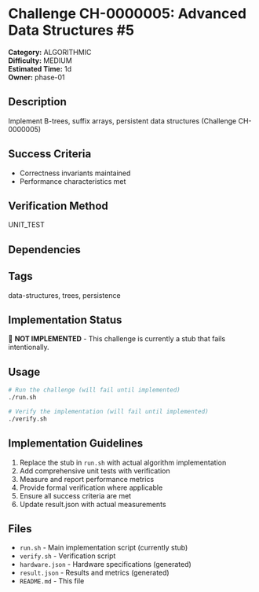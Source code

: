 # Challenge CH-0000005: Advanced Data Structures #5

**Category:** ALGORITHMIC  
**Difficulty:** MEDIUM  
**Estimated Time:** 1d  
**Owner:** phase-01  

## Description

Implement B-trees, suffix arrays, persistent data structures (Challenge CH-0000005)

## Success Criteria

- Correctness invariants maintained
- Performance characteristics met

## Verification Method

UNIT_TEST

## Dependencies



## Tags

data-structures, trees, persistence

## Implementation Status

🚧 **NOT IMPLEMENTED** - This challenge is currently a stub that fails intentionally.

## Usage

```bash
# Run the challenge (will fail until implemented)
./run.sh

# Verify the implementation (will fail until implemented) 
./verify.sh
```

## Implementation Guidelines

1. Replace the stub in `run.sh` with actual algorithm implementation
2. Add comprehensive unit tests with verification
3. Measure and report performance metrics
4. Provide formal verification where applicable
5. Ensure all success criteria are met
6. Update result.json with actual measurements

## Files

- `run.sh` - Main implementation script (currently stub)
- `verify.sh` - Verification script
- `hardware.json` - Hardware specifications (generated)
- `result.json` - Results and metrics (generated)
- `README.md` - This file
